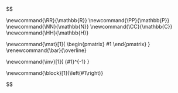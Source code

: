 
$$

\newcommand{\RR}{\mathbb{R}}
\newcommand{\PP}{\mathbb{P}}
\newcommand{\NN}{\mathbb{N}}
\newcommand{\CC}{\mathbb{C}}
\newcommand{\HH}{\mathbb{H}}


\newcommand{\mat}[1]{ \begin{pmatrix} #1 \end{pmatrix} }
\renewcommand{\bar}{\overline}

\newcommand{\inv}[1]{ {#1}^{-1} }

\newcommand{\block}[1]{\left(#1\right)}

$$

